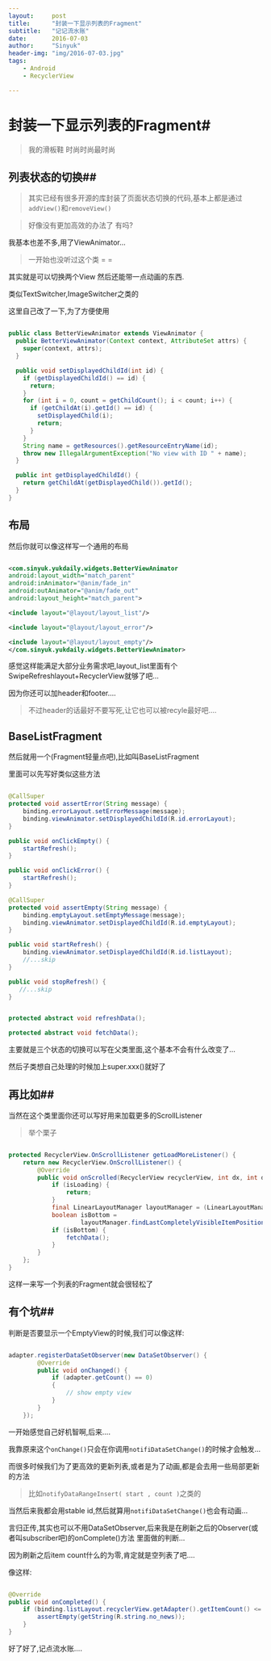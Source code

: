 ```yaml
---
layout:     post
title:      "封装一下显示列表的Fragment"
subtitle:   "记记流水账"
date:       2016-07-03
author:     "Sinyuk"
header-img: "img/2016-07-03.jpg"
tags:
    - Android
    - RecyclerView

---
```



# 封装一下显示列表的Fragment#

> 我的滑板鞋 时尚时尚最时尚


## 列表状态的切换##

> 其实已经有很多开源的库封装了页面状态切换的代码,基本上都是通过`addView()`和`removeView()`

> 好像没有更加高效的办法了 有吗?


我基本也差不多,用了ViewAnimator...

> 一开始也没听过这个类 = =

其实就是可以切换两个View 然后还能带一点动画的东西.

类似TextSwitcher,ImageSwitcher之类的


这里自己改了一下,为了方便使用

```java

public class BetterViewAnimator extends ViewAnimator {
  public BetterViewAnimator(Context context, AttributeSet attrs) {
    super(context, attrs);
  }

  public void setDisplayedChildId(int id) {
    if (getDisplayedChildId() == id) {
      return;
    }
    for (int i = 0, count = getChildCount(); i < count; i++) {
      if (getChildAt(i).getId() == id) {
        setDisplayedChild(i);
        return;
      }
    }
    String name = getResources().getResourceEntryName(id);
    throw new IllegalArgumentException("No view with ID " + name);
  }

  public int getDisplayedChildId() {
    return getChildAt(getDisplayedChild()).getId();
  }
}

```

## 布局

然后你就可以像这样写一个通用的布局

```xml

<com.sinyuk.yukdaily.widgets.BetterViewAnimator
android:layout_width="match_parent"
android:inAnimator="@anim/fade_in"
android:outAnimator="@anim/fade_out"
android:layout_height="match_parent">

<include layout="@layout/layout_list"/>

<include layout="@layout/layout_error"/>

<include layout="@layout/layout_empty"/>
</com.sinyuk.yukdaily.widgets.BetterViewAnimator>

```

感觉这样能满足大部分业务需求吧,layout_list里面有个SwipeRefreshlayout+RecyclerView就够了吧...

因为你还可以加header和footer....

> 不过header的话最好不要写死,让它也可以被recyle最好吧....

## BaseListFragment


然后就用一个(Fragment轻量点吧),比如叫BaseListFragment

里面可以先写好类似这些方法

```java

@CallSuper
protected void assertError(String message) {
    binding.errorLayout.setErrorMessage(message);
    binding.viewAnimator.setDisplayedChildId(R.id.errorLayout);
}

public void onClickEmpty() {
    startRefresh();
}

public void onClickError() {
    startRefresh();
}

@CallSuper
protected void assertEmpty(String message) {
    binding.emptyLayout.setEmptyMessage(message);
    binding.viewAnimator.setDisplayedChildId(R.id.emptyLayout);
}

public void startRefresh() {
    binding.viewAnimator.setDisplayedChildId(R.id.listLayout);
	//...skip
}

public void stopRefresh() {
   //...skip
}


protected abstract void refreshData();

protected abstract void fetchData();

```

主要就是三个状态的切换可以写在父类里面,这个基本不会有什么改变了...

然后子类想自己处理的时候加上super.xxx()就好了


## 再比如##

当然在这个类里面你还可以写好用来加载更多的ScrollListener

> 举个栗子

```java

protected RecyclerView.OnScrollListener getLoadMoreListener() {
    return new RecyclerView.OnScrollListener() {
        @Override
        public void onScrolled(RecyclerView recyclerView, int dx, int dy) {
            if (isLoading) {
                return;
            }
            final LinearLayoutManager layoutManager = (LinearLayoutManager) recyclerView.getLayoutManager();
            boolean isBottom =
                    layoutManager.findLastCompletelyVisibleItemPosition() >= recyclerView.getAdapter().getItemCount() - PRELOAD_THRESHOLD;
            if (isBottom) {
                fetchData();
            }
        }
    };
}

```

这样一来写一个列表的Fragment就会很轻松了



## 有个坑##

判断是否要显示一个EmptyView的时候,我们可以像这样:

```java

adapter.registerDataSetObserver(new DataSetObserver() {
        @Override
        public void onChanged() {
            if (adapter.getCount() == 0)
            {
                // show empty view
            }
        }
    });

```

一开始感觉自己好机智啊,后来....

我靠原来这个`onChange()`只会在你调用`notifiDataSetChange()`的时候才会触发...

而很多时候我们为了更高效的更新列表,或者是为了动画,都是会去用一些局部更新的方法

> 比如`notifyDataRangeInsert( start , count )`之类的

当然后来我都会用stable id,然后就算用`notifiDataSetChange()`也会有动画...


言归正传,其实也可以不用DataSetObserver,后来我是在刷新之后的Observer(或者叫subscriber吧)的onComplete()方法
里面做的判断...

因为刷新之后item count什么的为零,肯定就是空列表了吧....

像这样:

```java

@Override
public void onCompleted() {
    if (binding.listLayout.recyclerView.getAdapter().getItemCount() <= 0) {
        assertEmpty(getString(R.string.no_news));
    }
}

```

好了好了,记点流水账....
